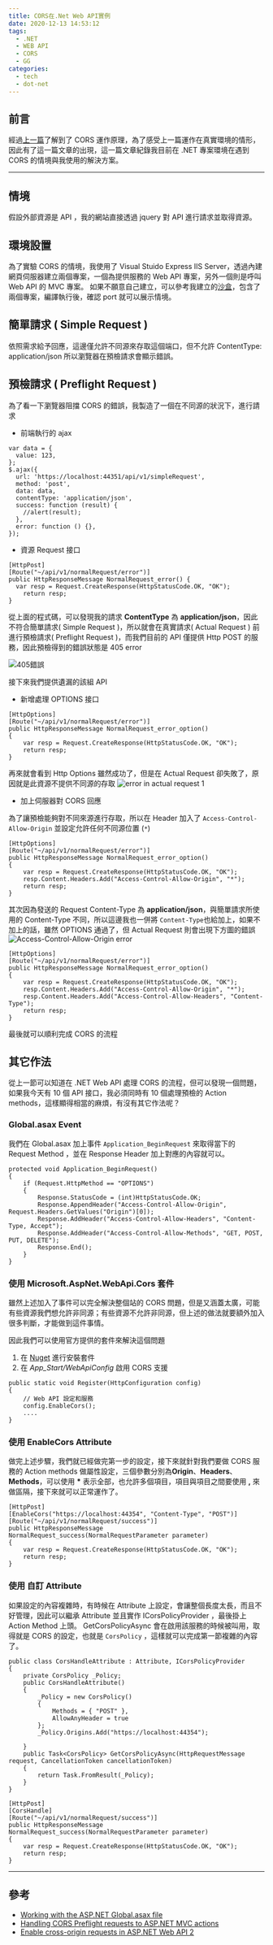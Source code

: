 ```yaml
---
title: CORS在.Net Web API實例
date: 2020-12-13 14:53:12
tags:
  - .NET
  - WEB API
  - CORS
  - GG
categories:
  - tech
  - dot-net
---
```


## 前言

經過[上一篇](https://chuangmaster.github.io/tech/CORS%E5%9C%A8%E5%81%9A%E4%BA%9B%E4%BB%80%E9%BA%BC/)了解到了 CORS 運作原理，為了感受上一篇運作在真實環境的情形，因此有了這一篇文章的出現，這一篇文章紀錄我目前在 .NET 專案環境在遇到 CORS 的情境與我使用的解決方案。

---

## 情境

假設外部資源是 API ，我的網站直接透過 jquery 對 API 進行請求並取得資源。

## 環境設置

為了實驗 CORS 的情境，我使用了 Visual Stuido Express IIS Server，透過內建網頁伺服器建立兩個專案，一個為提供服務的 Web API 專案，另外一個則是呼叫 Web API 的 MVC 專案。
如果不願意自己建立，可以參考我建立的[沙盒](https://github.com/chuangmaster/CORS_SandBox)，包含了兩個專案，編譯執行後，確認 port 就可以展示情境。

## 簡單請求 ( Simple Request )

依照需求給予回應，這邊僅允許不同源來存取這個端口，但不允許 ContentType: application/json 所以瀏覽器在預檢請求會顯示錯誤。

## 預檢請求 ( Preflight Request )

為了看一下瀏覽器阻擋 CORS 的錯誤，我製造了一個在不同源的狀況下，進行請求

- 前端執行的 ajax

```javascript{.line-numbers}
var data = {
  value: 123,
};
$.ajax({
  url: 'https://localhost:44351/api/v1/simpleRequest',
  method: 'post',
  data: data,
  contentType: 'application/json',
  success: function (result) {
    //alert(result);
  },
  error: function () {},
});
```

- 資源 Request 接口

```C#{.line-numbers}
[HttpPost]
[Route("~/api/v1/normalRequest/error")]
public HttpResponseMessage NormalRequest_error() {
  var resp = Request.CreateResponse(HttpStatusCode.OK, "OK");
    return resp;
}
```

從上面的程式碼，可以發現我的請求 **ContentType** 為 **application/json**，因此不符合簡單請求( Simple Request )，所以就會在真實請求( Actual Request ) 前進行預檢請求( Preflight Request )，而我們目前的 API 僅提供 Http POST 的服務，因此預檢得到的錯誤狀態是 405 error

![405錯誤](https://i.imgur.com/j6vVr2A.jpg)

接下來我們提供遺漏的該組 API

- 新增處理 OPTIONS 接口

```C#{.line-numbers}
[HttpOptions]
[Route("~/api/v1/normalRequest/error")]
public HttpResponseMessage NormalRequest_error_option()
{
    var resp = Request.CreateResponse(HttpStatusCode.OK, "OK");
    return resp;
}
```

再來就會看到 Http Options 雖然成功了，但是在 Actual Request 卻失敗了，原因就是此資源不提供不同源的存取
![error in actual request 1 ](https://i.imgur.com/XVctzcO.jpg)

- 加上伺服器對 CORS 回應

為了讓預檢能夠對不同來源進行存取，所以在 Header 加入了 `Access-Control-Allow-Origin` 並設定允許任何不同源位置 (`*`)

```C#{.line-numbers}
[HttpOptions]
[Route("~/api/v1/normalRequest/error")]
public HttpResponseMessage NormalRequest_error_option()
{
    var resp = Request.CreateResponse(HttpStatusCode.OK, "OK");
    resp.Content.Headers.Add("Access-Control-Allow-Origin", "*");
    return resp;
}
```

其次因為發送的 Request Content-Type 為 **application/json**，與簡單請求所使用的 Content-Type 不同，所以這邊我也一併將 `Content-Type`也給加上，如果不加上的話，雖然 OPTIONS 通過了，但 Actual Request 則會出現下方圖的錯誤
![Access-Control-Allow-Origin error](https://i.imgur.com/5wCXrYE.jpg)

```C#{.line-numbers}
[HttpOptions]
[Route("~/api/v1/normalRequest/error")]
public HttpResponseMessage NormalRequest_error_option()
{
    var resp = Request.CreateResponse(HttpStatusCode.OK, "OK");
    resp.Content.Headers.Add("Access-Control-Allow-Origin", "*");
    resp.Content.Headers.Add("Access-Control-Allow-Headers", "Content-Type");
    return resp;
}
```

最後就可以順利完成 CORS 的流程

## 其它作法

從上一節可以知道在 .NET Web API 處理 CORS 的流程，但可以發現一個問題，如果我今天有 10 個 API 接口，我必須同時有 10 個處理預檢的 Action methods，這樣顯得相當的麻煩，有沒有其它作法呢？

### Global.asax Event

我們在 Global.asax 加上事件 `Application_BeginRequest` 來取得當下的 Request Method ，並在 Response Header 加上對應的內容就可以。

```C#{.line-numbers}
protected void Application_BeginRequest()
{
    if (Request.HttpMethod == "OPTIONS")
    {
        Response.StatusCode = (int)HttpStatusCode.OK;
        Response.AppendHeader("Access-Control-Allow-Origin", Request.Headers.GetValues("Origin")[0]);
        Response.AddHeader("Access-Control-Allow-Headers", "Content-Type, Accept");
        Response.AddHeader("Access-Control-Allow-Methods", "GET, POST, PUT, DELETE");
        Response.End();
    }
}
```

### 使用 Microsoft.AspNet.WebApi.Cors 套件

雖然上述加入了事件可以完全解決整個站的 CORS 問題，但是又涵蓋太廣，可能有些資源我們想允許非同源；有些資源不允許非同源，但上述的做法就要額外加入很多判斷，才能做到這件事情。

因此我們可以使用官方提供的套件來解決這個問題

1. 在 [Nuget](https://www.nuget.org/packages/Microsoft.AspNet.WebApi.Cors) 進行安裝套件
2. 在 _App_Start/WebApiConfig_ 啟用 CORS 支援

```C#{.line-numbers}
public static void Register(HttpConfiguration config)
{
    // Web API 設定和服務
    config.EnableCors();
    ....
}
```

### 使用 EnableCors Attribute

做完上述步驟，我們就已經做完第一步的設定，接下來就針對我們要做 CORS 服務的 Action methods 做屬性設定，三個參數分別為**Origin**、**Headers**、**Methods**，可以使用 **\*** 表示全部，也允許多個項目，項目與項目之間要使用 **,** 來做區隔，接下來就可以正常運作了。

```C#{.line-numbers}
[HttpPost]
[EnableCors("https://localhost:44354", "Content-Type", "POST")]
[Route("~/api/v1/normalRequest/success")]
public HttpResponseMessage NormalRequest_success(NormalRequestParameter parameter)
{
    var resp = Request.CreateResponse(HttpStatusCode.OK, "OK");
    return resp;
}
```

### 使用 自訂 Attribute

如果設定的內容複雜時，有時候在 Attribute 上設定，會讓整個長度太長，而且不好管理，因此可以繼承 Attribute 並且實作 ICorsPolicyProvider ，最後掛上 Action Method 上頭。 GetCorsPolicyAsync 會在啟用該服務的時候被叫用，取得就是 CORS 的設定，也就是 `CorsPolicy` ，這樣就可以完成第一節複雜的內容了。

```C#{.line-numbers}
public class CorsHandleAttribute : Attribute, ICorsPolicyProvider
{
    private CorsPolicy _Policy;
    public CorsHandleAttribute()
    {
        _Policy = new CorsPolicy()
        {
            Methods = { "POST" },
            AllowAnyHeader = true
        };
        _Policy.Origins.Add("https://localhost:44354");

    }
    public Task<CorsPolicy> GetCorsPolicyAsync(HttpRequestMessage request, CancellationToken cancellationToken)
    {
        return Task.FromResult(_Policy);
    }
}

[HttpPost]
[CorsHandle]
[Route("~/api/v1/normalRequest/success")]
public HttpResponseMessage NormalRequest_success(NormalRequestParameter parameter)
{
    var resp = Request.CreateResponse(HttpStatusCode.OK, "OK");
    return resp;
}
```

---

## 參考

- [Working with the ASP.NET Global.asax file](https://www.techrepublic.com/article/working-with-the-aspnet-globalasax-file/)
- [Handling CORS Preflight requests to ASP.NET MVC actions](https://stackoverflow.com/questions/13624386/handling-cors-preflight-requests-to-asp-net-mvc-actions)
- [Enable cross-origin requests in ASP.NET Web API 2](https://docs.microsoft.com/en-us/aspnet/web-api/overview/security/enabling-cross-origin-requests-in-web-api)
